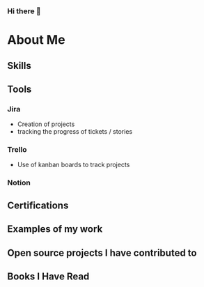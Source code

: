 ### Hi there 👋

# About Me

## Skills

## Tools

### Jira
- Creation of projects
- tracking the progress of tickets / stories

### Trello
- Use of kanban boards to track projects

### Notion

## Certifications

## Examples of my work

## Open source projects I have contributed to

## Books I Have Read


<!--
**clairemariec/clairemariec** is a ✨ _special_ ✨ repository because its `README.md` (this file) appears on your GitHub profile.

Here are some ideas to get you started:

- 🔭 I’m currently working on ...
- 🌱 I’m currently learning ...
- 👯 I’m looking to collaborate on ...
- 🤔 I’m looking for help with ...
- 💬 Ask me about ...
- 📫 How to reach me: ...
- 😄 Pronouns: ...
- ⚡ Fun fact: ...
-->
